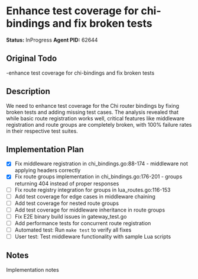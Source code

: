 # Enhance test coverage for chi-bindings and fix broken tests
**Status:** InProgress
**Agent PID:** 62644

## Original Todo
-enhance test coverage for chi-bindings and fix broken tests

## Description
We need to enhance test coverage for the Chi router bindings by fixing broken tests and adding missing test cases. The analysis revealed that while basic route registration works well, critical features like middleware registration and route groups are completely broken, with 100% failure rates in their respective test suites.

## Implementation Plan
- [x] Fix middleware registration in chi_bindings.go:88-174 - middleware not applying headers correctly
- [x] Fix route groups implementation in chi_bindings.go:176-201 - groups returning 404 instead of proper responses
- [ ] Fix route registry integration for groups in lua_routes.go:116-153
- [ ] Add test coverage for edge cases in middleware chaining
- [ ] Add test coverage for nested route groups
- [ ] Add test coverage for middleware inheritance in route groups
- [ ] Fix E2E binary build issues in gateway_test.go
- [ ] Add performance tests for concurrent route registration
- [ ] Automated test: Run `make test` to verify all fixes
- [ ] User test: Test middleware functionality with sample Lua scripts

## Notes
Implementation notes